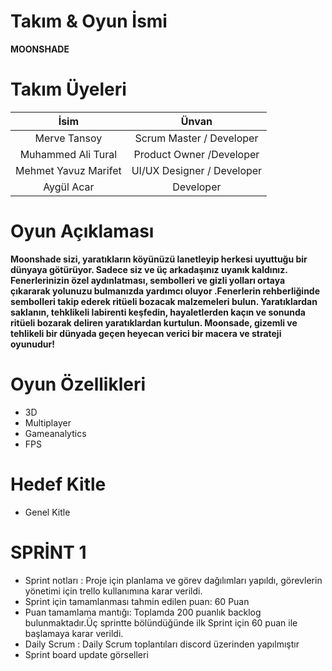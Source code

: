 # Takım & Oyun İsmi
**MOONSHADE**

# Takım Üyeleri
| İsim  | Ünvan |
|:-------:| :-----:|
| Merve Tansoy | Scrum Master / Developer|
| Muhammed Ali Tural | Product Owner /Developer  |
| Mehmet Yavuz Marifet| UI/UX Designer / Developer |
| Aygül Acar| Developer |

# Oyun Açıklaması

**Moonshade sizi, yaratıkların köyünüzü lanetleyip herkesi uyuttuğu bir dünyaya götürüyor. Sadece siz ve üç arkadaşınız uyanık kaldınız. Fenerlerinizin özel aydınlatması, sembolleri ve gizli yolları ortaya çıkararak yolunuzu bulmanızda yardımcı oluyor .Fenerlerin rehberliğinde sembolleri takip ederek ritüeli bozacak malzemeleri bulun. Yaratıklardan saklanın, tehklikeli labirenti keşfedin, hayaletlerden kaçın ve sonunda ritüeli bozarak deliren yaratıklardan kurtulun. Moonsade, gizemli ve tehlikeli bir dünyada geçen heyecan verici bir macera ve strateji oyunudur!**

# Oyun Özellikleri

- 3D
- Multiplayer
- Gameanalytics
- FPS

# Hedef Kitle
- Genel Kitle

# SPRİNT 1

- Sprint notları : Proje için planlama ve görev dağılımları yapıldı, görevlerin yönetimi için trello kullanımına karar verildi.
- Sprint için tamamlanması tahmin edilen puan: 60 Puan 
- Puan tamamlama mantığı: Toplamda 200 puanlık backlog bulunmaktadır.Üç sprintte bölündüğünde ilk Sprint için 60 puan ile başlamaya karar verildi.
- Daily Scrum : Daily Scrum toplantıları discord üzerinden yapılmıştır
- Sprint board update görselleri
  




